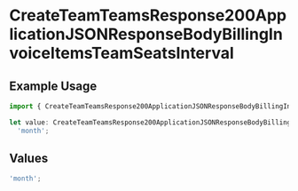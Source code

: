 # CreateTeamTeamsResponse200ApplicationJSONResponseBodyBillingInvoiceItemsTeamSeatsInterval

## Example Usage

```typescript
import { CreateTeamTeamsResponse200ApplicationJSONResponseBodyBillingInvoiceItemsTeamSeatsInterval } from '@vercel/client/models/operations';

let value: CreateTeamTeamsResponse200ApplicationJSONResponseBodyBillingInvoiceItemsTeamSeatsInterval =
  'month';
```

## Values

```typescript
'month';
```
